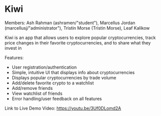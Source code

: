 # Kiwi

Members: Ash Rahman (ashramen/"student"), Marcellus Jordan (marcellusj/"administrator"), Tristin Morse (Tristin Morse), Leaf Kalikow

Kiwi is an app that allows users to explore popular cryptocurrencies, track price changes in their favorite cryptocurrencies, and to share what they invest in 

Features:
- User registration/authentication
- Simple, intuitive UI that displays info about cryptocurrencies
- Displays popular cryptocurrencies by trade volume 
- Add/delete favorite crypto to a watchlist 
- Add/remove friends
- View watchlist of friends
- Error handling/user feedback on all features 

Link to Live Demo Video: https://youtu.be/3Uf0DLomd2A
